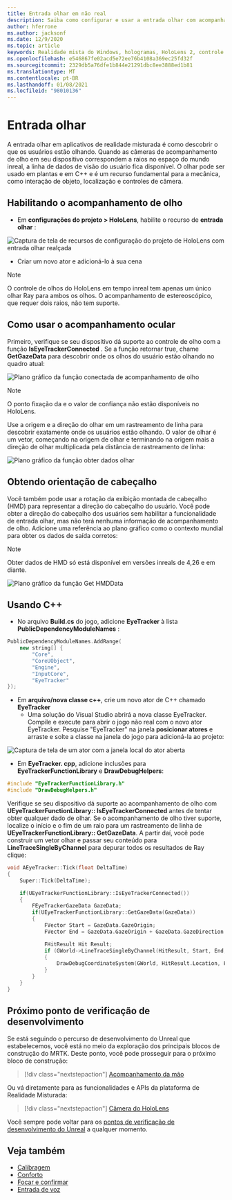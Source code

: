 ```yaml
---
title: Entrada olhar em não real
description: Saiba como configurar e usar a entrada olhar com acompanhamento de olho e orientação de cabeçalho para aplicativos do HoloLens em modo inreal.
author: hferrone
ms.author: jacksonf
ms.date: 12/9/2020
ms.topic: article
keywords: Realidade mista do Windows, hologramas, HoloLens 2, controle de olho, entrada de olhar, exibição montada de cabeçalho, mecanismo inreal, headset de realidade misturada, headset de realidade mista do Windows, headset da realidade virtual
ms.openlocfilehash: e546867fe02acd5e72ee76b4108a369ec25fd32f
ms.sourcegitcommit: 2329db5a76dfe1b844e21291dbc8ee3888ed1b81
ms.translationtype: MT
ms.contentlocale: pt-BR
ms.lasthandoff: 01/08/2021
ms.locfileid: "98010136"
---
```

# <a name="gaze-input"></a>Entrada olhar

A entrada olhar em aplicativos de realidade misturada é como descobrir o que os usuários estão olhando. Quando as câmeras de acompanhamento de olho em seu dispositivo correspondem a raios no espaço do mundo inreal, a linha de dados de visão do usuário fica disponível. O olhar pode ser usado em plantas e em C++ e é um recurso fundamental para a mecânica, como interação de objeto, localização e controles de câmera.

## <a name="enabling-eye-tracking"></a>Habilitando o acompanhamento de olho

- Em **configurações do projeto > HoloLens**, habilite o recurso de **entrada olhar** :

![Captura de tela de recursos de configuração do projeto de HoloLens com entrada olhar realçada](images/unreal-gaze-img-01.png)

- Criar um novo ator e adicioná-lo à sua cena

> [!NOTE]
> O controle de olhos do HoloLens em tempo inreal tem apenas um único olhar Ray para ambos os olhos. O acompanhamento de estereoscópico, que requer dois raios, não tem suporte.

## <a name="using-eye-tracking"></a>Como usar o acompanhamento ocular

Primeiro, verifique se seu dispositivo dá suporte ao controle de olho com a função **IsEyeTrackerConnected** .  Se a função retornar true, chame **GetGazeData** para descobrir onde os olhos do usuário estão olhando no quadro atual:

![Plano gráfico da função conectada de acompanhamento de olho](images/unreal-gaze-img-02.png)

> [!NOTE]
> O ponto fixação da e o valor de confiança não estão disponíveis no HoloLens.

Use a origem e a direção do olhar em um rastreamento de linha para descobrir exatamente onde os usuários estão olhando.  O valor de olhar é um vetor, começando na origem de olhar e terminando na origem mais a direção de olhar multiplicada pela distância de rastreamento de linha:

![Plano gráfico da função obter dados olhar](images/unreal-gaze-img-03.png)

## <a name="getting-head-orientation"></a>Obtendo orientação de cabeçalho

Você também pode usar a rotação da exibição montada de cabeçalho (HMD) para representar a direção do cabeçalho do usuário. Você pode obter a direção do cabeçalho dos usuários sem habilitar a funcionalidade de entrada olhar, mas não terá nenhuma informação de acompanhamento de olho.  Adicione uma referência ao plano gráfico como o contexto mundial para obter os dados de saída corretos:

> [!NOTE]
> Obter dados de HMD só está disponível em versões inreals de 4,26 e em diante.

![Plano gráfico da função Get HMDData](images/unreal-gaze-img-04.png)

## <a name="using-c"></a>Usando C++

- No arquivo **Build.cs** do jogo, adicione **EyeTracker** à lista **PublicDependencyModuleNames** :

```cpp
PublicDependencyModuleNames.AddRange(
    new string[] {
        "Core",
        "CoreUObject",
        "Engine",
        "InputCore",
        "EyeTracker"
});
```

- Em **arquivo/nova classe c++**, crie um novo ator de C++ chamado **EyeTracker**
    - Uma solução do Visual Studio abrirá a nova classe EyeTracker. Compile e execute para abrir o jogo não real com o novo ator EyeTracker.  Pesquise "EyeTracker" na janela **posicionar atores** e arraste e solte a classe na janela do jogo para adicioná-la ao projeto:

![Captura de tela de um ator com a janela local do ator aberta](images/unreal-gaze-img-06.png)

- Em **EyeTracker. cpp**, adicione inclusões para **EyeTrackerFunctionLibrary** e **DrawDebugHelpers**:

```cpp
#include "EyeTrackerFunctionLibrary.h"
#include "DrawDebugHelpers.h"
```

Verifique se seu dispositivo dá suporte ao acompanhamento de olho com **UEyeTrackerFunctionLibrary:: IsEyeTrackerConnected** antes de tentar obter qualquer dado de olhar.  Se o acompanhamento de olho tiver suporte, localize o início e o fim de um raio para um rastreamento de linha de **UEyeTrackerFunctionLibrary:: GetGazeData**. A partir daí, você pode construir um vetor olhar e passar seu conteúdo para **LineTraceSingleByChannel** para depurar todos os resultados de Ray clique:

```cpp
void AEyeTracker::Tick(float DeltaTime)
{
    Super::Tick(DeltaTime);

    if(UEyeTrackerFunctionLibrary::IsEyeTrackerConnected())
    {
        FEyeTrackerGazeData GazeData;
        if(UEyeTrackerFunctionLibrary::GetGazeData(GazeData))
        {
            FVector Start = GazeData.GazeOrigin;
            FVector End = GazeData.GazeOrigin + GazeData.GazeDirection * 100;

            FHitResult Hit Result;
            if (GWorld->LineTraceSingleByChannel(HitResult, Start, End, ECollisionChannel::ECC_Visiblity))
            {
                DrawDebugCoordinateSystem(GWorld, HitResult.Location, FQuat::Identity.Rotator(), 10);
            }
        }
    }
}
```

## <a name="next-development-checkpoint"></a>Próximo ponto de verificação de desenvolvimento

Se está seguindo o percurso de desenvolvimento do Unreal que estabelecemos, você está no meio da exploração dos principais blocos de construção do MRTK. Deste ponto, você pode prosseguir para o próximo bloco de construção:

> [!div class="nextstepaction"]
> [Acompanhamento da mão](unreal-hand-tracking.md)

Ou vá diretamente para as funcionalidades e APIs da plataforma de Realidade Misturada:

> [!div class="nextstepaction"]
> [Câmera do HoloLens](unreal-hololens-camera.md)

Você sempre pode voltar para os [pontos de verificação de desenvolvimento do Unreal](unreal-development-overview.md#2-core-building-blocks) a qualquer momento.

## <a name="see-also"></a>Veja também
* [Calibragem](../../calibration.md)
* [Conforto](../../design/comfort.md)
* [Focar e confirmar](../../design/gaze-and-commit.md)
* [Entrada de voz](../../out-of-scope/voice-design.md)
